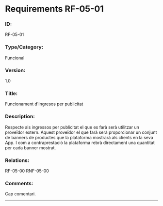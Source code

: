 # Requirements RF-05-01

### ID:
RF-05-01

### Type/Category:
Funcional

### Version:
1.0

### Title:
Funcionament d'ingresos per publicitat

### Description:
Respecte als ingressos per publicitat el que es farà serà utilitzar un proveïdor extern. Aquest proveïdor el que farà serà proporcionar un conjunt de banners de productes que la plataforma mostrarà als clients en la seva App. I com a contraprestació la plataforma rebrà directament una quantitat per cada banner mostrat.

### Relations:
RF-05-00
RNF-05-00

### Comments:
Cap comentari.


---
